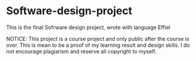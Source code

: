 # Software-design-project
This is the final Sofrware design project, wrote with language Effiel


NOTICE: This project is a course project and only public after the course is over. This is mean to be a proof of my learning result and design skills. 
I do not encourage plagiarism and reserve all copyright to myself.
